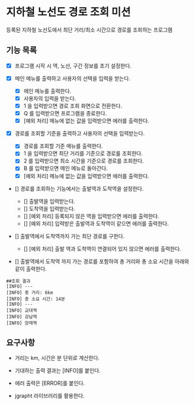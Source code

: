 # 지하철 노선도 경로 조회 미션

등록된 지하철 노선도에서 최단 거리/최소 시간으로 경로를 조회하는 프로그램

## 기능 목록

  - [x] 프로그램 시작 시 역, 노선, 구간 정보를 초기 설정한다.

  - [x] 메인 메뉴를 출력하고 사용자의 선택을 입력을 받는다.

    - [x] 메인 메뉴를 출력한다.
    - [x] 사용자의 입력을 받는다.
    - [x] 1 을 입력받으면 경로 조회 화면으로 전환한다.
    - [x] Q 를 입력받으면 프로그램을 종료한다.
    - [x] [예외 처리] 메뉴에 없는 값을 입력받으면 에러를 출력한다.

  - [x] 경로를 조회할 기준을 출력하고 사용자의 선택을 입력받는다.

    - [x] 경로를 조회할 기준 메뉴를 출력한다.
    - [x] 1 을 입력받으면 최단 거리를 기준으로 경로를 조회한다.
    - [x] 2 를 입력받으면 최소 시간을 기준으로 경로를 조회한다.
    - [x] B 를 입력받으면 메인 메뉴로 돌아간다.
    - [x] [예외 처리] 메뉴에 없는 값을 입력받으면 에러를 출력한다.

  - [] 경로를 조회하는 기능에서는 출발역과 도착역을 설정한다.
  
    - [] 출발역을 입력받는다.
    - [] 도착역을 입력받는다.
    - [] [예외 처리] 등록되지 않은 역을 입력받으면 에러를 출력한다.
    - [] [예외 처리] 입력받은 출발역과 도착역이 같으면 에러를 출력한다.

  - [] 출발역에서 도착역까지 가는 최단 경로를 구한다.

    - [] [예외 처리] 출발 역과 도착역이 연결되어 있지 않으면 에러를 출력한다.

  - [] 출발역에서 도착역 까지 가는 경로를 포함하여 총 거리와 총 소요 시간을 아래와 같이 출력한다.

```
##조회 결과
[INFO] ---
[INFO] 총 거리: 6km
[INFO] 총 소요 시간: 14분
[INFO] ---
[INFO] 교대역
[INFO] 강남역
[INFO] 양재역
```

## 요구사항

  - 거리는 km, 시간은 분 단위로 계산한다.
  
  - 기대하는 출력 결과는 [INFO]를 붙인다.
  
  - 에러 출력은 [ERROR]를 붙인다.
  
  - jgrapht 라이브러리를 활용한다.